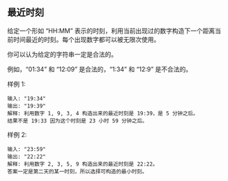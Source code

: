 ## 最近时刻

给定一个形如 “HH:MM” 表示的时刻，利用当前出现过的数字构造下一个距离当前时间最近的时刻。每个出现数字都可以被无限次使用。

你可以认为给定的字符串一定是合法的。

例如，“01:34” 和 “12:09” 是合法的，“1:34” 和 “12:9” 是不合法的。

样例 1:

```
输入: "19:34"
输出: "19:39"
解释: 利用数字 1, 9, 3, 4 构造出来的最近时刻是 19:39，是 5 分钟之后。
结果不是 19:33 因为这个时刻是 23 小时 59 分钟之后。
```

样例 2:

```
输入: "23:59"
输出: "22:22"
解释: 利用数字 2, 3, 5, 9 构造出来的最近时刻是 22:22。
答案一定是第二天的某一时刻，所以选择可构造的最小时刻。
```